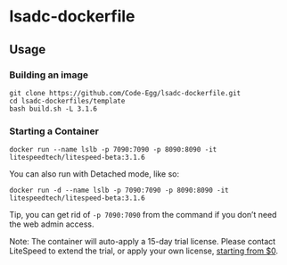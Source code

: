 # lsadc-dockerfile

## Usage
### Building an image

```
git clone https://github.com/Code-Egg/lsadc-dockerfile.git
cd lsadc-dockerfiles/template
bash build.sh -L 3.1.6
```

### Starting a Container
```
docker run --name lslb -p 7090:7090 -p 8090:8090 -it litespeedtech/litespeed-beta:3.1.6
```
You can also run with Detached mode, like so:
```
docker run -d --name lslb -p 7090:7090 -p 8090:8090 -it litespeedtech/litespeed-beta:3.1.6
```
Tip, you can get rid of `-p 7090:7090` from the command if you don’t need the web admin access.  

Note: The container will auto-apply a 15-day trial license. Please contact LiteSpeed to extend the trial, or apply your own license, [starting from $0](https://www.litespeedtech.com/pricing).
